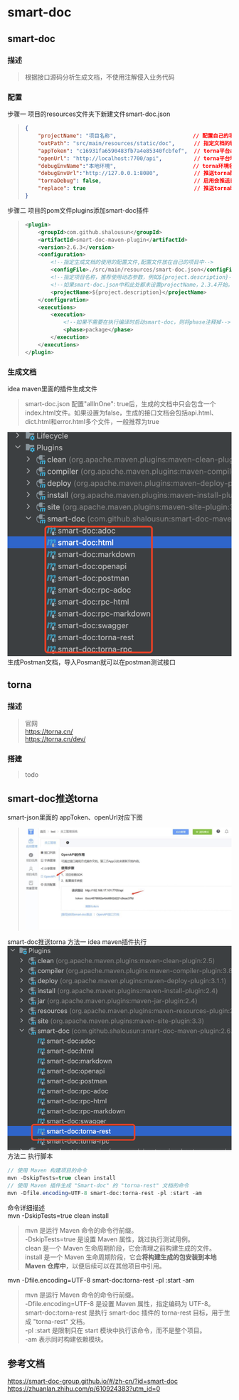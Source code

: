 
# smart-doc
## smart-doc
### 描述
> 根据接口源码分析生成文档，不使用注解侵入业务代码

### 配置
步骤一 项目的resources文件夹下新建文件smart-doc.json
> ```json
> {
>     "projectName": "项目名称",                        // 配置自己的项目名称，不设置则插件自动获取pom中的projectName
>     "outPath": "src/main/resources/static/doc",      // 指定文档的输出路径
>     "appToken": "c16931fa6590483fb7a4e85340fcbfef",  // torna平台appToken
>     "openUrl": "http://localhost:7700/api",          // torna平台地址，填写自己的私有化部署地址。
>     "debugEnvName":"本地环境",                        // torna环境名称。
>     "debugEnvUrl":"http://127.0.0.1:8080",           // 推送torna配置接口服务地址，测试的接口所在的服务器的url
>     "tornaDebug": false,                             // 启用会推送日志
>     "replace": true                                  // 推送torna时替换旧的文档。改动还是会推送过去覆盖的，这个功能主要是保证代码删除了，torna上没有删除。
> }
> ```

步骤二 项目的pom文件plugins添加smart-doc插件
> ```xml
> <plugin>
>     <groupId>com.github.shalousun</groupId>
>     <artifactId>smart-doc-maven-plugin</artifactId>
>     <version>2.6.3</version>
>     <configuration>
>         <!--指定生成文档的使用的配置文件,配置文件放在自己的项目中-->
>         <configFile>./src/main/resources/smart-doc.json</configFile>
>         <!--指定项目名称，推荐使用动态参数，例如${project.description}-->
>         <!--如果smart-doc.json中和此处都未设置projectName，2.3.4开始，插件自动采用pom中的projectName作为设置-->
>         <projectName>${project.description}</projectName>
>     </configuration>
>     <executions>
>         <execution>
>             <!--如果不需要在执行编译时启动smart-doc，则将phase注释掉-->
>             <phase>package</phase>
>         </execution>
>     </executions>
> </plugin>
> ```
### 生成文档
idea maven里面的插件生成文件
> smart-doc.json 配置"allInOne": true后，生成的文档中只会包含一个index.html文件。如果设置为false，生成的接口文档会包括api.html、dict.html和error.html多个文件，一般推荐为true

![img](smart-doc.assets/image1.png)\
生成Postman文档，导入Posman就可以在postman测试接口

## torna
### 描述
> 官网\
> <https://torna.cn/>\
> <https://torna.cn/dev/>
### 搭建
> todo
## smart-doc推送torna

smart-json里面的 appToken、openUrl对应下图
> ![img](smart-doc.assets/image2.png)

smart-doc推送torna
方法一 idea maven插件执行
![img](smart-doc.assets/image3.png)
方法二 执行脚本
```java
// 使用 Maven 构建项目的命令
mvn -DskipTests=true clean install
// 使用 Maven 插件生成 "Smart-doc" 的 "torna-rest" 文档的命令
mvn -Dfile.encoding=UTF-8 smart-doc:torna-rest -pl :start -am
```
命令详细描述\
mvn -DskipTests=true clean install
> mvn 是运行 Maven 命令的命令行前缀。\
> -DskipTests=true 是设置 Maven 属性，跳过执行测试用例。\
> clean 是一个 Maven 生命周期阶段，它会清理之前构建生成的文件。\
> install 是一个 Maven 生命周期阶段，它会**将构建生成的包安装到本地 Maven 仓库中**，以便后续可以在其他项目中引用。

mvn -Dfile.encoding=UTF-8 smart-doc:torna-rest -pl :start -am
> mvn 是运行 Maven 命令的命令行前缀。\
> -Dfile.encoding=UTF-8 是设置 Maven 属性，指定编码为 UTF-8。\
> smart-doc:torna-rest 是执行 smart-doc 插件的 torna-rest 目标，用于生成 "torna-rest" 文档。\
> -pl :start 是限制只在 start 模块中执行该命令，而不是整个项目。\
> -am 表示同时构建依赖模块。

## 参考文档
<https://smart-doc-group.github.io/#/zh-cn/?id=smart-doc>\
<https://zhuanlan.zhihu.com/p/610924383?utm_id=0>


